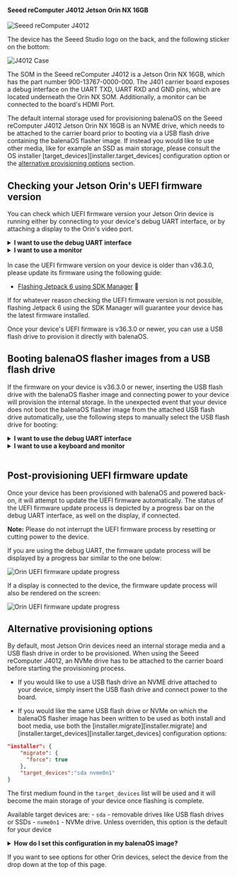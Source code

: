 #### Seeed reComputer J4012 Jetson Orin NX 16GB

![Seeed reComputer J4012](/img/jetson-orin/J4012.webp)

The device has the Seeed Studio logo on the back, and the following sticker on the bottom:

![J4012 Case](/img/jetson-orin/J4012_case.webp)

The SOM in the Seeed reComputer J4012 is a Jetson Orin NX 16GB, which has the part number 900-13767-0000-000. The J401 carrier board exposes a debug interface on the UART TXD, UART RXD and GND pins, which are located underneath the Orin NX SOM. Additionally, a monitor can be connected to the board's HDMI Port.

The default internal storage used for provisioning balenaOS on the Seeed reComputer J4012 Jetson Orin NX 16GB is an NVME drive, which needs to be attached to the carrier board prior to booting via a USB flash drive containing the balenaOS flasher image. If instead you would like to use other media, like for example an SSD as main storage, please consult the OS installer [target_devices][installer.target_devices] configuration option or the [alternative provisioning options](#alternative-provisioning-options) section.

## Checking your Jetson Orin's UEFI firmware version

You can check which UEFI firmware version your Jetson Orin device is running either by connecting to your device's debug UART interface, or by attaching a display to the Orin's video port.

<details>
<summary><b>I want to use the debug UART interface</b></summary>
<br>

For this step you will need a USB to TTL converter cable. The USB to TTL converter's pins need to be connected to the UART TXD, UART RXD and GND pins on the Jetson carrier board, which are located underneath the Orin module. The other end of the cable should be plugged into the USB port of your host/development PC. Your host PC can connect to the Jetson device using a serial communication program like <code>minicom</code> </p>

![Orin Nano Devkit pinout location](/img/jetson-orin/Nano_pinout_with_module_square.webp)

![Orin Nano Devkit UART pins](/img/jetson-orin/Nano_pinout_close_square.webp)

<p>If you are using the UART interface, the UEFI firmware version will be printed in the boot sequence logs:</p>

![Orin UEFI uart logs](/img/jetson-orin/jetson_orin_uefi_version_uart_logs.webp)

<p>Alternatively, if booting is stopped in the UEFI menu by pressing <code>Esc</code>, the firmware version will be printed in the top-left corner:</p>

![Orin UEFI uart logs](/img/jetson-orin/jetson_orin_uart_uefi_menu.webp)

<p>If instead you would like to use a monitor and a keyboard, please expand the section below.</p>

</details>


  <details>
  <summary><b>I want to use a monitor</b></summary>
<br>
An HDMI cable is necessary for connecting your Seed reComputer J4012 to a monitor. Once the monitor is attached, the UEFI firmware version will be displayed at the top of the screen:

![Orin UEFI display menu](/img/jetson-orin/jetson_orin_interrupt_booting_uefi.webp)

</details>

<br>
In case the UEFI firmware version on your device is older than v36.3.0, please update its firmware using the following guide:

- [Flashing Jetpack 6 using SDK Manager](https://developer.ridgerun.com/wiki/index.php/JetPack_6_Migration_and_Developer_Guide/Installing_JetPack_6/Flashing_with_SDK_Manager) &#x1F517;

If for whatever reason checking the UEFI firmware version is not possible, flashing Jetpack 6 using the SDK Manager will guarantee your device has the latest firmware installed.

Once your device's UEFI firmware is v36.3.0 or newer, you can use a USB flash drive to provision it directly with balenaOS.

## Booting balenaOS flasher images from a USB flash drive

If the firmware on your device is v36.3.0 or newer, inserting the USB flash drive with the balenaOS flasher image and connecting power to your device will provision the internal storage.
In the unexpected event that your device does not boot the balenaOS flasher image from the attached USB flash drive automatically, use the following steps to manually select the USB flash drive for booting:

<details>
<summary><b>I want to use the debug UART interface</b></summary>
<br>

<p>1) For this step you will need a USB to TTL converter cable. The USB to TTL converter's pins need to be connected to the UART TXD, UART RXD and GND pins on the Jetson carrier board, which are located underneath the Orin module. The other end of the cable should be plugged into the USB port of your host/development PC. Your host PC can connect to the Jetson device using a serial communication program like <code>minicom</code>

![Orin Nano Devkit pinout location](/img/jetson-orin/Nano_pinout_with_module_square.webp)

![Orin Nano Devkit UART pins](/img/jetson-orin/Nano_pinout_close_square.webp)

</p>

<p>2) Power on the device and press <code>Esc</code> when prompted by the UEFI firmware, or <code>F11</code> to enter the Boot Manager Menu directly:<br> 

![Orin UEFI boot menu UART](/img/jetson-orin/interrupt_boot_uart.webp)

<p>If <code>Esc</code> was pressed, navigate to the Boot Manager Menu:</p>

![Orin UEFI Boot Manager on UART](/img/jetson-orin/boot_manager_uart.webp)

<p>3) Select the attached USB device as boot media:</p>

![Orin UEFI USB boot](/img/jetson-orin/usb_device.webp)

<p>4) Your device should boot from the attached USB flash drive and provision the internal storage. Once provisioning is complete and the device shuts down, the USB flash drive can be unplugged.</p>

<p>5) Remove and re-connect power to the carrier board.</p>

<p>6) Your device should appear in your application dashboard within a few minutes.</p>

Should you encounter any unexpected issues while provisioning your device, please follow the instructions for our <a href="https://github.com/balena-os/jetson-flash">Jetson Flash</a> tool to flash your device in recovery boot mode.

If instead you would like to use a monitor and a keyboard, please expand the section below. 
</details>

<details>
<summary><b>I want to use a keyboard and monitor</b></summary>
<br>
An HDMI cable is necessary for connecting your Seeed reComputer J4012 to a monitor.

1) Attach a USB keyboard and a monitor to the device.

2) Power on the device and press <code>Esc</code> when prompted by the UEFI firmware, or <code>F11</code> to enter the Boot Manager Menu directly:

![Interrupting boot in UEFI](/img/jetson-orin/jetson_orin_interrupt_booting_uefi.webp)

![UEFI Boot Manager](/img/jetson-orin/jetson_orin_uefi_boot_manager.webp)

3) Select the attached USB flash drive as boot media:

![UEFI Boot from USB flash drive](/img/jetson-orin/jetson_orin_uefi_usb_key.webp)

4) Your device should boot from the attached USB flash drive and provision the internal storage. Once provisioning is complete and the device shuts down, the USB flash drive can be unplugged.

5) Remove and re-connect power to the carrier board.

6) Your device should appear in your application dashboard within a few minutes.

Should you encounter any unexpected issues while provisioning your device, please follow the instructions for our <a href="https://github.com/balena-os/jetson-flash">Jetson Flash</a> tool to flash your device in recovery boot mode.
</details>
<br>

## Post-provisioning UEFI firmware update

Once your device has been provisioned with balenaOS and powered back-on, it will attempt to update the UEFI firmware automatically.
The status of the UEFI firmware update process is depicted by a progress bar on the debug UART interface, as well on the display, if connected.

__Note:__ Please do not interrupt the UEFI firmware process by resetting or cutting power to the device.

If you are using the debug UART, the firmware update process will be displayed by a progress bar similar to the one below:
                                                                                                                                               
![Orin UEFI firmware update progress](/img/jetson-orin/post_provisioning_uefi_firmware_update.webp)

If a display is connected to the device, the firmware update process will also be rendered on the screen:

![Orin UEFI firmware update progress](/img/jetson-orin/jetson_orin_uefi_firmware_update.webp)

## Alternative provisioning options

By default, most Jetson Orin devices need an internal storage media and a USB flash drive in order to be provisioned. When using the Seeed reComputer J4012, an NVMe drive has to be attached to the
carrier board before starting the provisioning process. 

  - If you would like to use a USB flash drive an NVME drive attached to your device, simply insert the USB flash drive and connect power to the board.

  - If you would like the same USB flash drive or NVMe on which the balenaOS flasher image has been written to be used as both install and boot media, use both the [installer.migrate][installer.migrate] and [installer.target_devices][installer.target_devices] configuration options:

  ```json
  "installer": {
      "migrate": {
        "force": true
      },
      "target_devices":"sda nvme0n1"
  }
  ```

  The first medium found in the `target_devices` list will be used and it will become the main storage of your device once flashing is complete.

  Available target devices are:
    - <code>sda</code> - removable drives like USB flash drives or SSDs
    - <code>nvme0n1</code> - NVMe drive. Unless overriden, this option is the default for your device

  <details>
  <summary><b>How do I set this configuration in my balenaOS image?</b></summary>

  1) Make sure you have <a href="https://jqlang.org/download/">jq</a> and the <a href="https://docs.balena.io/reference/balena-cli/latest/">balena CLI</a> installed on your host/development PC. You can obtain it from <a href="https://github.com/balena-io/balena-cli/blob/master/INSTALL.md">here</a>.

  2) Download the balenaOS image from the balenaCloud dashboard or use the balena CLI to obtain one. Use the <a href="https://docs.balena.io/reference/hardware/devices/">balena device type list</a> to obtain the device-type SLUG (machine name).
  
  ```shell
  balena os download <device-type slug> -o balena.img
  ```
  
  3) Download a configuration file from your balenaCloud dashboard or generate a new one using the balena CLI:
  
  ```shell
  balena config generate --fleet balena_cloud_org/balena_cloud_fleet --version 6.4.0 --network ethernet --appUpdatePollInterval 10 --output config.json
  ```
  Replace <code>balena_cloud_org</code> and <code>balena_cloud_fleet</code> with your actual balena cloud organization and fleet.

  4) Depending your desired provisioning setup, set one or more of the available installer options:
  
  ```shell
  tmp=$(mktemp)
  jq '.installer.migrate.force |= true' config.json > ${tmp}
  mv ${tmp} config.json
  ```
  
  ```shell
  tmp=$(mktemp)
  jq '.installer.target_devices |= "sda nvme0n1"' config.json > ${tmp}
  mv ${tmp} config.json
  ```
  
  5) Use the balena CLI to inject the modified configuration file in the newly downloaded image:
  ```shell
  sudo balena config inject config.json -d balena.img
  ```

  6) Write the balenaOS image (balena.img) to your USB flash drive or NVMe. We recommend using <a href="https://etcher.balena.io">Etcher</a>.

  7) Ensure the power cable is disconnected from your device.

  8) Insert the freshly flashed SD-CARD, USB flash drive or NVMe drive into the carrier board and connect its power cable.

  9) Once provisioning is complete, the board will perform one of the following actions:
     - restart and boot balenaOS automatically, if [installer.migrate.force][installer.migrate] has been set in [config.json][config_json].
     - shut down if [installer.migrate.force][installer.migrate] has not been set in [config.json][config_json]. Unplug the external flasher medium and then remove and re-connect the power cable to the carrier board.

  10) Your device should appear in your application dashboard within a few minutes.
</details>

If you want to see options for other Orin devices, select the device from the drop down at the top of this page.
